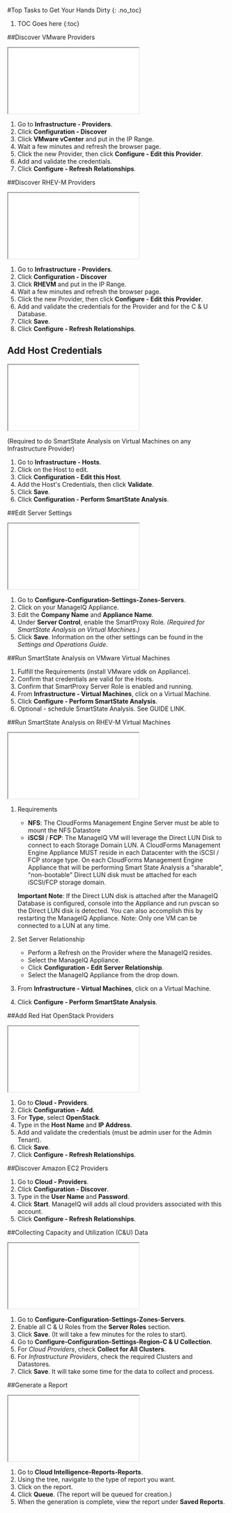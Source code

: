 #Top Tasks to Get Your Hands Dirty
{: .no_toc}

1. TOC Goes here
{:toc}


##Discover VMware Providers

<iframe src="//www.youtube-nocookie.com/embed/A30qJOp-AGY" allowfullscreen="true" class="video video-side-right"></iframe>

1.  Go to **Infrastructure - Providers**.
2.  Click **Configuration - Discover**
2.  Click **VMware vCenter** and put in the IP Range.
3.  Wait a few minutes and refresh the browser page.
3.  Click the new Provider, then click **Configure - Edit this Provider**.
3.  Add and validate the credentials.
3.  Click **Configure - Refresh Relationships**.


##Discover RHEV-M Providers

<iframe src="//www.youtube-nocookie.com/embed/piYrBn4DYrw" allowfullscreen="true" class="video video-side-right"></iframe>

1.  Go to **Infrastructure - Providers**.
2.  Click **Configuration - Discover**
2.  Click **RHEVM** and put in the IP Range.
3.  Wait a few minutes and refresh the browser page.
2.  Click the new Provider, then click **Configure - Edit this Provider**.
3.  Add and validate the credentials for the Provider and for the C & U Database.
3.  Click **Save**.
3.  Click **Configure - Refresh Relationships**.


## Add Host Credentials

<iframe src="//www.youtube-nocookie.com/embed/gyBkw3cxy2E" allowfullscreen="true" class="video video-side-right"></iframe>

(Required to do SmartState Analysis on Virtual Machines on any Infrastructure Provider)

1.  Go to **Infrastructure - Hosts**.
2.  Click on the Host to edit.
3.  Click **Configuration - Edit this Host**.
4.  Add the Host's Credentials, then click **Validate**.
5.  Click **Save**.
6.  Click **Configuration - Perform SmartState Analysis**.


##Edit Server Settings

<iframe src="//www.youtube-nocookie.com/embed/W6xIh8cyYS4" allowfullscreen="true" class="video video-side-right"></iframe>

1.  Go to **Configure-Configuration-Settings-Zones-Servers**.
2.  Click on your ManageIQ Appliance.
3.  Edit the **Company Name** and **Appliance Name**.
4.  Under **Server Control**, enable the SmartProxy Role.  *(Required for SmartState Analysis on Virtual Machines.)*
5.  Click **Save**.
Information on the other settings can be found in the *Settings and Operations Guide*.


##Run SmartState Analysis on VMware Virtual Machines

1.  Fulfill the Requirements (install VMware vddk on Appliance).
2.  Confirm that credentials are valid for the Hosts.
3.  Confirm that SmartProxy Server Role is enabled and running.
3.  From **Infrastructure - Virtual Machines**, click on a Virtual Machine.
4.  Click **Configure - Perform SmartState Analysis**.
4.  Optional - schedule SmartState Analysis.  See GUIDE LINK.


##Run SmartState Analysis on RHEV-M Virtual Machines

<iframe src="//www.youtube-nocookie.com/embed/xRMP8M4JHzs" allowfullscreen="true" class="video video-side-right"></iframe>

1.  Requirements
    *  **NFS**: The CloudForms Management Engine Server must be able to mount the NFS Datastore
    *  **iSCSI** / **FCP**: The ManageIQ VM will leverage the Direct LUN Disk to connect to each Storage Domain LUN. A CloudForms Management Engine Appliance MUST reside in each Datacenter with the iSCSI / FCP storage type. On each CloudForms Management Engine Appliance that will be performing Smart State Analysis a "sharable", "non-bootable" Direct LUN disk must be attached for each iSCSI/FCP storage domain.

     **Important Note**: If the Direct LUN disk is attached after the ManageIQ Database is configured, console into the Appliance and run pvscan so the Direct LUN disk is detected. You can also accomplish this by restarting the ManageIQ Appliance. Note: Only one VM can be connected to a LUN at any time.

2.  Set Server Relationship
    *  Perform a Refresh on the Provider where the ManageIQ resides.
    *  Select the ManageIQ Appliance.
    *  Click **Configuration - Edit Server Relationship**.
    *  Select the ManageIQ Appliance from the drop down.

3.  From **Infrastructure - Virtual Machines**, click on a Virtual Machine.
4.  Click **Configure - Perform SmartState Analysis**.


##Add Red Hat OpenStack Providers

<iframe src="//www.youtube-nocookie.com/embed/d3XHPzXAiuw" allowfullscreen="true" class="video video-side-right"></iframe>

1.  Go to **Cloud - Providers**.
2.  Click **Configuration - Add**.
2.  For **Type**, select **OpenStack**.
3.  Type in the **Host Name** and **IP Address**.
3.  Add and validate the credentials (must be admin user for the Admin Tenant).
3.  Click **Save**.
3.  Click **Configure - Refresh Relationships**.


##Discover Amazon EC2 Providers

1.  Go to **Cloud - Providers**.
2.  Click **Configuration - Discover**.
3.  Type in the **User Name** and **Password**.
3.  Click **Start**.  ManageIQ will adds all cloud providers associated with this account.
3.  Click **Configure - Refresh Relationships**.


##Collecting Capacity and Utilization (C&U) Data

<iframe src="//www.youtube-nocookie.com/embed/dmqdJc1EPP0" allowfullscreen="true" class="video video-side-right"></iframe>

1.  Go to **Configure-Configuration-Settings-Zones-Servers**.
2.  Enable all C & U Roles from the **Server Roles** section.
3.  Click **Save**.  (It will take a few minutes for the roles to start).
4.  Go to **Configure-Configuration-Settings-Region-C & U Collection**.
5.  For *Cloud Providers*, check **Collect for All Clusters**.
6.  For *Infrastructure Providers*, check the required Clusters and Datastores.
7.  Click **Save**.  It will take some time for the data to collect and process.


##Generate a Report

<iframe src="//www.youtube-nocookie.com/embed/2_79u4xYdxs" allowfullscreen="true" class="video video-side-right"></iframe>

1.  Go to **Cloud Intelligence-Reports-Reports**.
2.  Using the tree, navigate to the type of report you want.
3.  Click on the report.
5.  Click **Queue**. (The report will be queued for creation.)
6.  When the generation is complete, view the report under **Saved Reports**.
